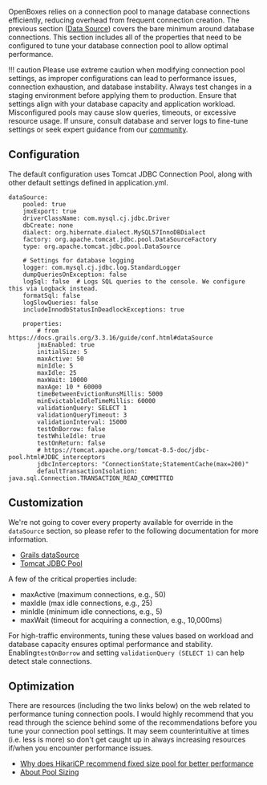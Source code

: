 
OpenBoxes relies on a connection pool to manage database connections efficiently, reducing 
overhead from frequent connection creation. The previous section ([Data Source](database.md)) 
covers the bare minimum around database connections. This section includes all of the properties 
that need to be configured to tune your database connection pool to allow optimal performance.

!!! caution 
    Please use extreme caution when modifying connection pool settings, as improper configurations 
    can lead to performance issues, connection exhaustion, and database instability. Always test 
    changes in a staging environment before applying them to production. Ensure that settings 
    align with your database capacity and application workload. Misconfigured pools may cause 
    slow queries, timeouts, or excessive resource usage. If unsure, consult database and server 
    logs to fine-tune settings or seek expert guidance from our 
    [community](https://community.openboxes.com).


## Configuration
The default configuration uses Tomcat JDBC Connection Pool, along with other default settings 
defined in application.yml.


```shell
dataSource:
    pooled: true
    jmxExport: true
    driverClassName: com.mysql.cj.jdbc.Driver
    dbCreate: none
    dialect: org.hibernate.dialect.MySQL57InnoDBDialect
    factory: org.apache.tomcat.jdbc.pool.DataSourceFactory
    type: org.apache.tomcat.jdbc.pool.DataSource

    # Settings for database logging
    logger: com.mysql.cj.jdbc.log.StandardLogger
    dumpQueriesOnException: false
    logSql: false  # Logs SQL queries to the console. We configure this via Logback instead.
    formatSql: false
    logSlowQueries: false
    includeInnodbStatusInDeadlockExceptions: true

    properties:
        # from https://docs.grails.org/3.3.16/guide/conf.html#dataSource
        jmxEnabled: true
        initialSize: 5
        maxActive: 50
        minIdle: 5
        maxIdle: 25
        maxWait: 10000
        maxAge: 10 * 60000
        timeBetweenEvictionRunsMillis: 5000
        minEvictableIdleTimeMillis: 60000
        validationQuery: SELECT 1
        validationQueryTimeout: 3
        validationInterval: 15000
        testOnBorrow: false
        testWhileIdle: true
        testOnReturn: false
        # https://tomcat.apache.org/tomcat-8.5-doc/jdbc-pool.html#JDBC_interceptors
        jdbcInterceptors: "ConnectionState;StatementCache(max=200)"
        defaultTransactionIsolation: java.sql.Connection.TRANSACTION_READ_COMMITTED
```

## Customization

We're not going to cover every property available for override in the `dataSource` section, so 
please refer to the following documentation for more information. 
* [Grails dataSource](https://docs.grails.org/3.3.16/guide/conf.html#dataSource) 
* [Tomcat JDBC Pool](https://tomcat.apache.org/tomcat-9.0-doc/jdbc-pool.html#Common_Attributes) 

A few of the critical properties include:

* maxActive (maximum connections, e.g., 50)
* maxIdle (max idle connections, e.g., 25)
* minIdle (minimum idle connections, e.g., 5)
* maxWait (timeout for acquiring a connection, e.g., 10,000ms)

For high-traffic environments, tuning these values based on workload and database capacity ensures 
optimal performance and stability. Enabling`testOnBorrow` and setting `validationQuery (SELECT 1)` 
can help detect stale connections.


## Optimization
There are resources (including the two links below) on the web related to performance tuning connection 
pools. I would highly recommend that you read through the science behind some of the 
recommendations before you tune your connection pool settings. It may seem counterintuitive at times 
(i.e. less is more) so don't get caught up in always increasing resources if/when you encounter 
performance issues.

* [Why does HikariCP recommend fixed size pool for better performance](https://stackoverflow.com/questions/28987540/why-does-hikaricp-recommend-fixed-size-pool-for-better-performance)
* [About Pool Sizing](https://github.com/brettwooldridge/HikariCP/wiki/About-Pool-Sizing)
